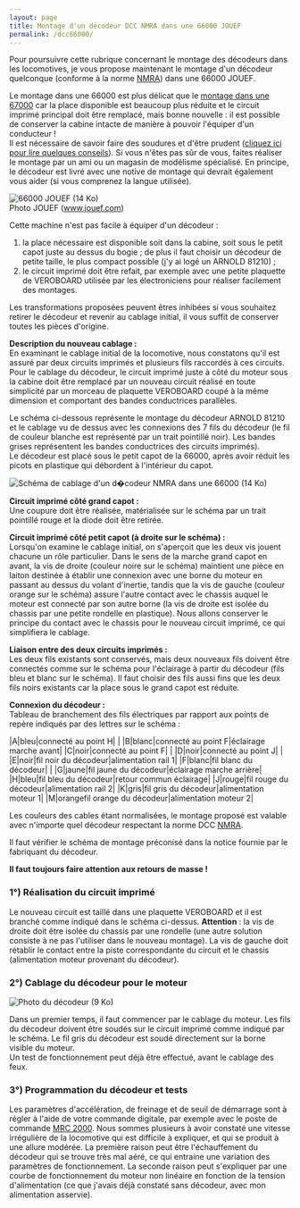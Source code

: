 ```yaml
---
layout: page
title: Montage d'un décodeur DCC NMRA dans une 66000 JOUEF
permalink: /dcc66000/
---
```


Pour poursuivre cette rubrique concernant le montage des décodeurs dans les locomotives, je vous propose maintenant le montage d'un décodeur quelconque (conforme à la norme [NMRA](http://www.nmra.org)) dans une 66000 JOUEF.

Le montage dans une 66000 est plus délicat que le [montage dans une 67000](/dcc67000) car la place disponible est beaucoup plus réduite et le circuit imprimé principal doit être remplacé, mais bonne nouvelle : il est possible de conserver la cabine intacte de manière à pouvoir l'équiper d'un conducteur !  
Il est nécessaire de savoir faire des soudures et d'être prudent ([cliquez ici pour lire quelques conseils](/decodeurs)). Si vous n'êtes pas sûr de vous, faites réaliser le montage par un ami ou un magasin de modélisme spécialisé. En principe, le décodeur est livré avec une notive de montage qui devrait également vous aider (si vous comprenez la langue utilisée).

![66000 JOUEF (14 Ko)](../photos/660001.jpg)  
Photo JOUEF (www.jouef.com)

Cette machine n'est pas facile à équiper d'un décodeur :

1.  la place nécessaire est disponible soit dans la cabine, soit sous le petit capot juste au dessus du bogie ; de plus il faut choisir un décodeur de petite taille, le plus compact possible (j'y ai logé un ARNOLD 81210) ;
2.  le circuit imprimé doit être refait, par exemple avec une petite plaquette de VEROBOARD utilisée par les électroniciens pour réaliser facilement des montages.

Les transformations proposées peuvent êtres inhibées si vous souhaitez retirer le décodeur et revenir au cablage initial, il vous suffit de conserver toutes les pièces d'origine.

**Description du nouveau cablage :**  
En examinant le cablage initial de la locomotive, nous constatons qu'il est assuré par deux circuits imprimés et plusieurs fils raccordés à ces circuits. Pour le cablage du décodeur, le circuit imprimé juste à côté du moteur sous la cabine doit être remplacé par un nouveau circuit réalisé en toute simplicité par un morceau de plaquette VEROBOARD coupé à la même dimension et comportant des bandes conductrices parallèles.

Le schéma ci-dessous représente le montage du décodeur ARNOLD 81210 et le cablage vu de dessus avec les connexions des 7 fils du décodeur (le fil de couleur blanche est représenté par un trait pointillé noir). Les bandes grises représentent les bandes conductrices des circuits imprimés).  
Le décodeur est placé sous le petit capot de la 66000, après avoir réduit les picots en plastique qui débordent à l'intérieur du capot.

![Schéma de cablage d'un d�codeur NMRA dans une 66000 (14 Ko)](../images/dcc66000.gif)

**Circuit imprimé côté grand capot :**  
Une coupure doit être réalisée, matérialisée sur le schéma par un trait pointillé rouge et la diode doit être retirée.

**Circuit imprimé côté petit capot (à droite sur le schéma) :**  
Lorsqu'on examine le cablage initial, on s'aperçoit que les deux vis jouent chacune un rôle particulier. Dans le sens de la marche grand capot en avant, la vis de droite (couleur noire sur le schéma) maintient une pièce en laiton destinée à établir une connexion avec une borne du moteur en passant au dessus du volant d'inertie, tandis que la vis de gauche (couleur orange sur le schéma) assure l'autre contact avec le chassis auquel le moteur est connecté par son autre borne (la vis de droite est isolée du chassis par une petite rondelle en plastique). Nous allons conserver le principe du contact avec le chassis pour le nouveau circuit imprimé, ce qui simplifiera le cablage.

**Liaison entre des deux circuits imprimés :**  
Les deux fils existants sont conservés, mais deux nouveaux fils doivent être connectés comme sur le schéma pour l'éclairage à partir du décodeur (fils bleu et blanc sur le schéma). Il faut choisir des fils aussi fins que les deux fils noirs existants car la place sous le grand capot est réduite.

**Connexion du décodeur :**  
Tableau de branchement des fils électriques par rapport aux points de repère indiqués par des lettres sur le schéma :

|A|bleu|connecté au point H| |
|B|blanc|connecté au point F|éclairage marche avant|
|C|noir|connecté au point F| |
|D|noir|connecté au point J| |
|E|noir|fil noir du décodeur|alimentation rail 1|
|F|blanc|fil blanc du décodeur| |
|G|jaune|fil jaune du décodeur|éclairage marche arrière|
|H|bleu|fil bleu du décodeur|retour commun éclairage|
|J|rouge|fil rouge du décodeur|alimentation rail 2|
|K|gris|fil gris du décodeur|alimentation moteur 1|
|M|orangefil orange du décodeur|alimentation moteur 2|

Les couleurs des cables étant normalisées, le montage proposé est valable avec n'importe quel décodeur respectant la norme DCC [NMRA](http://www.nmra.org).

Il faut vérifier le schéma de montage préconisé dans la notice fournie par le fabriquant du décodeur.

**Il faut toujours faire attention aux retours de masse !**

### 1°) Réalisation du circuit imprimé

Le nouveau circuit est taillé dans une plaquette VEROBOARD et il est branché comme indiqué dans le schéma ci-dessus. **Attention** : la vis de droite doit être isolée du chassis par une rondelle (une autre solution consiste à ne pas l'utiliser dans le nouveau montage). La vis de gauche doit rétablir le contact entre la piste correspondante du circuit et le chassis (alimentation moteur provenant du décodeur).

### 2°) Cablage du décodeur pour le moteur

![Photo du décodeur (9 Ko)](../photos/81210.gif)

Dans un premier temps, il faut commencer par le cablage du moteur. Les fils du décodeur doivent être soudés sur le circuit imprimé comme indiqué par le schéma. Le fil gris du décodeur est soudé directement sur la borne visible du moteur.  
Un test de fonctionnement peut déjà être effectué, avant le cablage des feux.

### 3°) Programmation du décodeur et tests

Les paramètres d'accélération, de freinage et de seuil de démarrage sont à régler à l'aide de votre commande digitale, par exemple avec le poste de commande [MRC 2000](/mrc2000).
Nous sommes plusieurs à avoir constaté une vitesse irrégulière de la locomotive qui est difficile à expliquer, et qui se produit à une allure modérée. La première raison peut être l'échauffement du décodeur qui se trouve très mal aéré, ce qui entraine une variation des paramètres de fonctionnement. La seconde raison peut s'expliquer par une courbe de fonctionnement du moteur non linéaire en fonction de la tension d'alimentation (ce que j'avais déjà constaté sans décodeur, avec mon alimentation asservie).  
